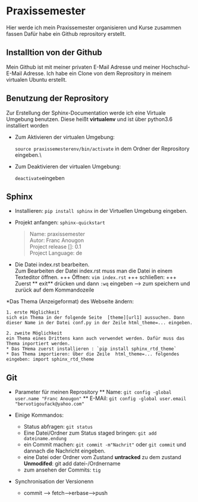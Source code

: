 # Praxissemester
Hier werde ich mein Praxissemester organisieren und Kurse zusammen fassen
Dafür habe ein Github reprository erstellt.

## Installtion von der Github 

Mein Github ist mit meiner privaten E-Mail Adresse und meiner Hochschul-E-Mail Adresse.
Ich habe ein Clone von dem Reprository in meinem virtualen Ubuntu erstellt.

## Benutzung der Reprository

Zur Erstellung der Sphinx-Documentation werde ich eine Virtuale Umgebung benutzen.
Diese heißt **virtualenv** und ist über python3.6 installiert worden
* Zum Aktivieren der virtualen Umgebung:

    `source praxissemesterenv/bin/activate` in dem Ordner der Reprository eingeben.\
* Zum Deaktivieren der virtualen Umgebung:

    `deactivate`eingeben

## Sphinx

* Installieren:
    `pip install sphinx` in der Virtuellen Umgebung eingeben. 

* Projekt anfangen:
    `sphinx-quickstart`
    > Name: praxissemester\
    > Autor: Franc Anougon\
    > Project release []: 0.1\
    > Project Language: de

* Die Datei index.rst bearbeiten.\
    Zum Bearbeiten der Datei index.rst muss man die Datei in einem Texteditor öffnen.
    +++ Öffnen: `vim index.rst`
    +++ schließen: 
    +++ Zuerst ** exit** drücken und dann `:wq` eingeben --> zum speichern und zurück auf dem Kommandozeile

*Das Thema (Anzeigeformat) des Webseite ändern:

    1. erste Möglichkeit
    sich ein Thema in der folgende Seite  [theme][url1] aussuchen. Dann dieser Name in der Datei conf.py in der Zeile html_theme=... eingeben. 

[url1]: https://www.sphinx-doc.org/en/master/usage/theming.html

    2. zweite Möglichkeit 
    ein Thema eines Drittens kann auch verwendet werden. Dafür muss das Thema inportiert werden.
    * Das THema zuerst installieren : `pip install sphinx_rtd_theme`
    * Das Thema importieren: Über die Zeile  html_theme=... folgendes eingeben: import sphinx_rtd_theme 

## Git

* Parameter für meinen Reprository
  ** Name: `git config -global user.name "Franc Anougon"`
  ** E-MAil: `git config -global user.email "bervotigoufack@yahoo.com"`

* Einige Kommandos: 
    + Status abfragen: `git status`
    + Eine Datei/Ordner zum Status staged bringen: `git add dateiname.endung`
    + ein Commit machen: `git commit -m"Nachrit"` oder `git commit` und dannach die Nachricht eingeben.
    + eine Datei oder Ordner vom Zustand **untracked** zu dem zustand **Unmodifed**: git add datei-/Ordnername
    + zum ansehen der Commits: `tig`
    
* Synchronisation der Versionenn
  - commit --> fetch-->erbase-->push
